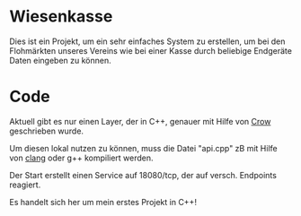 # Wiesenkasse
Dies ist ein Projekt, um ein sehr einfaches System zu erstellen, um bei den Flohmärkten unseres Vereins wie bei einer Kasse durch beliebige Endgeräte Daten eingeben zu können.

# Code
Aktuell gibt es nur einen Layer, der in C++, genauer mit Hilfe von [Crow](https://crowcpp.org/master/) geschrieben wurde.

Um diesen lokal nutzen zu können, muss die Datei "api.cpp" zB mit Hilfe von [clang](https://man.openbsd.org/clang.1) oder g++ kompiliert werden.

Der Start erstellt einen Service auf 18080/tcp, der auf versch. Endpoints reagiert.

Es handelt sich her um mein erstes Projekt in C++!
